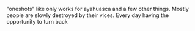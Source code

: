 "oneshots" like only works for ayahuasca and a few other things. Mostly people are slowly destroyed by their vices. Every day having the opportunity to turn back


